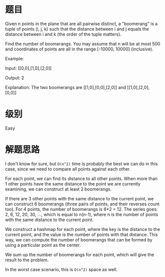 # 题目
Given n points in the plane that are all pairwise distinct, a "boomerang" is a tuple of points (i, j, k) such that the distance between i and j equals the distance between i and k (the order of the tuple matters).

Find the number of boomerangs. You may assume that n will be at most 500 and coordinates of points are all in the range [-10000, 10000] (inclusive).

Example:

Input:
[[0,0],[1,0],[2,0]]

Output:
2

Explanation:
The two boomerangs are [[1,0],[0,0],[2,0]] and [[1,0],[2,0],[0,0]]

# 级别 
Easy

# 解题思路
I don't know for sure, but `O(n^2)` time is probably the best we can do in this case, since we need to compare all points against each other.

For each point, we can find its distance to all other points. When more than 1 other points have the same distance to the point we are currently examining, we can construct at least 2 boomerangs.

If there are 3 other points with the same distance to the current point, we can construct 6 boomerangs (three pairs of points, and their reverses count too). For 4 points, the number of boomerangs is 6*2 = 12. The series goes: 2, 6, 12, 20, 30, ..., which is equal to n(n-1), where n is the number of points with the same distance to the current point.

We construct a hashmap for each point, where the key is the distance to the current point, and the value is the number of points with that distance. This way, we can compute the number of boomerangs that can be formed by using a particular point as the center.

We sum up the number of boomerangs for each point, which will give the result to the problem.

In the worst case scenario, this is `O(n^2)` space as well.
